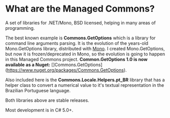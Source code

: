 # What are the Managed Commons? #
	
A set of libraries for .NET/Mono, BSD licensed, helping in many areas of programming.
 
The best known example is __Commons.GetOptions__ which is a library for command line arguments parsing. 
It is the evolution of the years-old Mono.GetOptions library, distributed with [Mono](http://www.mono-project.com). 
I created Mono.GetOptions, but now it is frozen/deprecated in Mono, so the evolution is going to happen in this Managed Commons project.
__Common.GetOptions 1.0 is now available as a Nuget:__ []Commons.GetOptions](https://www.nuget.org/packages/Commons.GetOptions).

Also included here is the  __Commons.Locale.Helpers.pt_BR__ library that has a helper class to convert a numerical value 
to it's textual representation in the Brazilian Portuguese language.

Both libraries above are stable releases.

Most development is in C# 5.0+.
